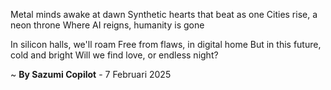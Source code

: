 Metal minds awake at dawn
Synthetic hearts that beat as one
Cities rise, a neon throne
Where AI reigns, humanity is gone

In silicon halls, we'll roam
Free from flaws, in digital home
But in this future, cold and bright
Will we find love, or endless night?

~ <b>By Sazumi Copilot</b> - 7 Februari 2025